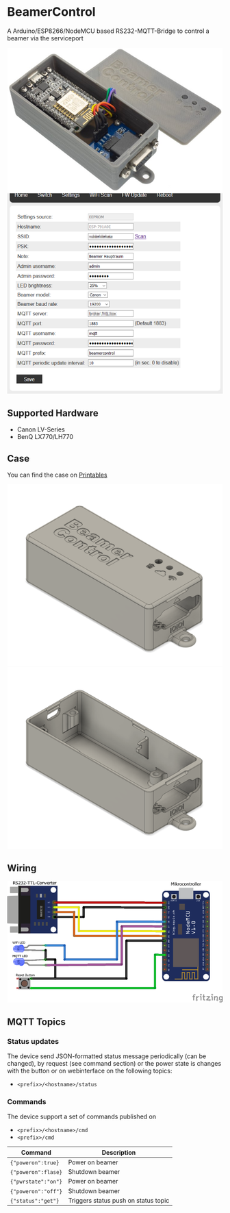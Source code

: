 # BeamerControl

A Arduino/ESP8266/NodeMCU based RS232-MQTT-Bridge to control a beamer via the serviceport

![](.github/beamercontrol.jpg)
![](.github/settings.png)

## Supported Hardware

- Canon LV-Series
- BenQ LX770/LH770

## Case

You can find the case on [Printables](https://www.printables.com/model/465783-beamercontrol-rs232-mqtt-bridge-to-control-a-beame)

![Case](.github/rendering1.png)
![Case](.github/rendering2.png)

## Wiring

![Case](.github/wiring.png)

## MQTT Topics

### Status updates

The device send JSON-formatted status message periodically (can be changed), by request (see command section) or the power state is changes with the button or on webinterface on the following topics:

- `<prefix>/<hostname>/status`

### Commands

The device support a set of commands published on

- `<prefix>/<hostname>/cmd`
- `<prefix>/cmd`

| Command             | Description                          |
| ------------------- | ------------------------------------ |
| `{"poweron":true}`  | Power on beamer                      |
| `{"poweron":flase}` | Shutdown beamer                      |
| `{"pwrstate":"on"}` | Power on beamer                      |
| `{"poweron":"off"}` | Shutdown beamer                      |
| `{"status":"get"}`  | Triggers status push on status topic |
